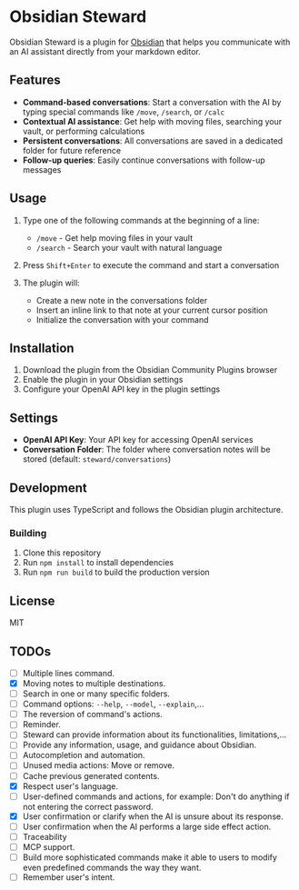# Obsidian Steward

Obsidian Steward is a plugin for [Obsidian](https://obsidian.md) that helps you communicate with an AI assistant directly from your markdown editor.

## Features

- **Command-based conversations**: Start a conversation with the AI by typing special commands like `/move`, `/search`, or `/calc`
- **Contextual AI assistance**: Get help with moving files, searching your vault, or performing calculations
- **Persistent conversations**: All conversations are saved in a dedicated folder for future reference
- **Follow-up queries**: Easily continue conversations with follow-up messages

## Usage

1. Type one of the following commands at the beginning of a line:
   - `/move` - Get help moving files in your vault
   - `/search` - Search your vault with natural language
2. Press `Shift+Enter` to execute the command and start a conversation

3. The plugin will:

   - Create a new note in the conversations folder
   - Insert an inline link to that note at your current cursor position
   - Initialize the conversation with your command

## Installation

1. Download the plugin from the Obsidian Community Plugins browser
2. Enable the plugin in your Obsidian settings
3. Configure your OpenAI API key in the plugin settings

## Settings

- **OpenAI API Key**: Your API key for accessing OpenAI services
- **Conversation Folder**: The folder where conversation notes will be stored (default: `steward/conversations`)

## Development

This plugin uses TypeScript and follows the Obsidian plugin architecture.

### Building

1. Clone this repository
2. Run `npm install` to install dependencies
3. Run `npm run build` to build the production version

## License

MIT

## TODOs

- [ ] Multiple lines command.
- [x] Moving notes to multiple destinations.
- [ ] Search in one or many specific folders.
- [ ] Command options: `--help`, `--model`, `--explain`,...
- [ ] The reversion of command's actions.
- [ ] Reminder.
- [ ] Steward can provide information about its functionalities, limitations,...
- [ ] Provide any information, usage, and guidance about Obsidian.
- [ ] Autocompletion and automation.
- [ ] Unused media actions: Move or remove.
- [ ] Cache previous generated contents.
- [x] Respect user's language.
- [ ] User-defined commands and actions, for example: Don't do anything if not entering the correct password.
- [x] User confirmation or clarify when the AI is unsure about its response.
- [ ] User confirmation when the AI performs a large side effect action.
- [ ] Traceability
- [ ] MCP support.
- [ ] Build more sophisticated commands make it able to users to modify even predefined commands the way they want.
- [ ] Remember user's intent.
